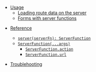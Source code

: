<title>Server</title>

<ssr>

- [Usage](#usage)
  - [Loading route data on the server](#example)
  - [Forms with server functions](/api/forms/createForm#forms-with-server-functions)

</ssr>

- [Reference](#reference)

  - [`server(serverFn): ServerFunction`](#hello-world)
  - [`ServerFunction(...args)`](#form-controller)
    - [`ServerFunction.action`](#form-controller-form)
    - [`ServerFunction.url`](#form-controller-form)

- [Troublehooting](#troublehooting)
